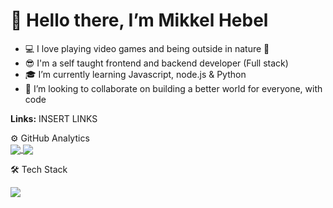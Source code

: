 # 👋 Hello there, I’m Mikkel Hebel
- 💻 I love playing video games and being outside in nature 🌳
- 😎 I'm a self taught frontend and backend developer (Full stack)
- 🎓 I’m currently learning Javascript, node.js & Python
- 👀 I’m looking to collaborate on building a better world for everyone, with code

__Links:__
INSERT LINKS


⚙️  GitHub Analytics<br>
<a href="https://github.com/MikkelHebel">
  <img align="center" src="https://github-readme-stats.vercel.app/api?username=MikkelHebel&theme=algolia&show_icons=true&hide=prs" />
</a>
<a href="https://github.com/MikkelHebel">
  <img align="center" src="https://github-readme-stats.vercel.app/api/top-langs/?username=MikkelHebel&theme=algolia&show_icons=true" />
</a>

🛠  Tech Stack



<a href="https://github.com/MikkelHebel/Project-Sarcina">
  <img align="center" src="https://github-readme-stats.vercel.app/api/pin/?username=MikkelHebel&repo=Project-Sarcina" />
</a>
